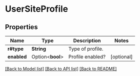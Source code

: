 # UserSiteProfile

## Properties

Name | Type | Description | Notes
------------ | ------------- | ------------- | -------------
**r#type** | **String** | Type of profile. | 
**enabled** | Option<**bool**> | Profile enabled? | [optional]

[[Back to Model list]](../README.md#documentation-for-models) [[Back to API list]](../README.md#documentation-for-api-endpoints) [[Back to README]](../README.md)


